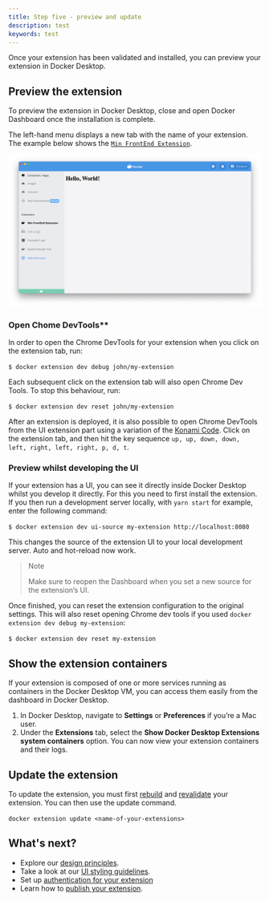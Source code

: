 ```yaml
---
title: Step five - preview and update
description: test
keywords: test
---
```


Once your extension has been validated and installed, you can preview your extension in Docker Desktop. 

## Preview the extension

To preview the extension in Docker Desktop, close and open Docker Dashboard once the installation is complete.

The left-hand menu displays a new tab with the name of your extension. 
The example below shows the [`Min FrontEnd Extension`](set-up/minimal-frontend-extension.md). 

![minimal-frontend-extension](images/ui-minimal-extension.png)

### Open Chome DevTools**

In order to open the Chrome DevTools for your extension when you click on the extension tab, run:

`$ docker extension dev debug john/my-extension`

Each subsequent click on the extension tab will also open Chrome Dev Tools. To stop this behaviour, run:

`$ docker extension dev reset john/my-extension`

After an extension is deployed, it is also possible to open Chrome DevTools from the UI extension part using a variation of the [Konami Code](https://en.wikipedia.org/wiki/Konami_Code). Click on the extension tab, and then hit the key sequence `up, up, down, down, left, right, left, right, p, d, t`.

### Preview whilst developing the UI

If your extension has a UI, you can see it directly inside Docker Desktop whilst you develop it directly. For this you need to first install the extension. If you then run a development server locally, with `yarn start` for example, enter the following command:

`$ docker extension dev ui-source my-extension http://localhost:8080`

This changes the source of the extension UI to your local development server. Auto and hot-reload now work.

> Note
> 
> Make sure to reopen the Dashboard when you set a new source for the extension’s UI.

Once finished, you can reset the extension configuration to the original settings. This will also reset opening Chrome dev tools if you used `docker extension dev debug my-extension`:

`$ docker extension dev reset my-extension`

## Show the extension containers

If your extension is composed of one or more services running as containers in the Docker Desktop VM, you can access them easily from the dashboard in Docker Desktop.

1. In Docker Desktop, navigate to **Settings** or **Preferences** if you’re a Mac user.
2. Under the **Extensions** tab, select the **Show Docker Desktop Extensions system containers** option. You can now view your extension containers and their logs.


## Update the extension

To update the extension, you must first [rebuild](build.md) and [revalidate](validate-install.md) your extension. You can then use the update command.

`docker extension update <name-of-your-extensions>`

## What's next?

- Explore our [design principles](../design/design-principles.md).
- Take a look at our [UI styling guidelines](../design/overview.md).
- Set up [authentication for your extension](oauth2-flow.md)
- Learn how to [publish your extension](../extensions/Overview.md).
